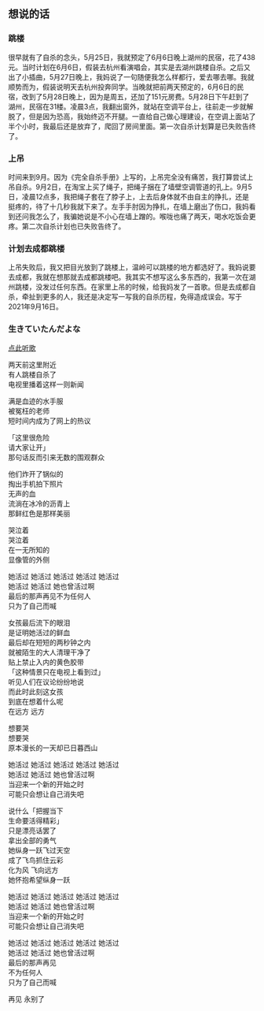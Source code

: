 ## 想说的话

### 跳楼

很早就有了自杀的念头，5月25日，我就预定了6月6日晚上湖州的民宿，花了438元。当时计划在6月6日，假装去杭州看演唱会，其实是去湖州跳楼自杀。之后又出了小插曲，5月27日晚上，我妈说了一句随便我怎么样都行，爱去哪去哪。我就顺势而为，假装说明天去杭州投奔同学。当晚就把前两天预定的，6月6日的民宿，改到了5月28日晚上，因为是周五，还加了151元房费。5月28日下午赶到了湖州，民宿在31楼。凌晨3点，我翻出窗外，就站在空调平台上，往前走一步就解脱了，但是因为恐高，我始终迈不开腿。一直给自己做心理建设，在空调上面站了半个小时，我最后还是放弃了，爬回了房间里面。第一次自杀计划算是已失败告终了。

### 上吊

时间来到9月。因为《完全自杀手册》上写的，上吊完全没有痛苦，我打算尝试上吊自杀。9月2日，在淘宝上买了绳子，把绳子捆在了墙壁空调管道的孔上。9月5日，凌晨12点多，我把绳子套在了脖子上，上去后身体就不由自主的挣扎，还是挺疼的，待了十几秒我就下来了。左手手肘因为挣扎，在墙上磨出了伤口，我妈看到还问我怎么了，我骗她说是不小心在墙上蹭的。喉咙也痛了两天，喝水吃饭会更疼。第二次自杀计划也已失败告终了。

### 计划去成都跳楼

上吊失败后，我又把目光放到了跳楼上，温岭可以跳楼的地方都选好了。我妈说要去成都，我就在想那就去成都跳楼吧。我其实不想写这么多东西的，我第一次在湖州跳楼，没发过任何东西。在家里上吊的时候，给我妈发了一首歌。但是去成都自杀，牵扯到更多的人，我还是决定写一写我的自杀历程，免得造成误会。写于2021年9月16日。

### 生きていたんだよな

[点此听歌](https://www.bilibili.com/video/BV1iT4y177MP)

两天前这里附近  
有人跳楼自杀了  
电视里播着这样一则新闻

满是血迹的水手服  
被冤枉的老师  
短时间内成为了网上的热议

「这里很危险  
请大家让开」  
那句话反而引来无数的围观群众

他们炸开了锅似的  
掏出手机拍下照片  
无声的血  
流淌在冰冷的沥青上  
那鲜红色是那样美丽  

哭泣着  
哭泣着  
在一无所知的  
显像管的外侧  

她活过 她活过 她活过 她活过 她活过  
她活过 她活过 她也曾活过啊  
最后的那声再见不为任何人  
只为了自己而喊  

女孩最后流下的眼泪  
是证明她活过的鲜血  
最后却在短短的两秒钟之内  
就被陌生的大人清理干净了  
贴上禁止入内的黄色胶带  
「这种情景只在电视上看到过」  
听见人们在议论纷纷地说  
而此时此刻这女孩  
到底在想着什么呢  
在远方 远方  

想要哭  
想要哭  
原本漫长的一天却已日暮西山  

她活过 她活过 她活过 她活过 她活过  
她活过 她活过 她也曾活过啊  
当迎来一个新的开始之时  
可能只会想让自己消失吧  

说什么「把握当下  
生命要活得精彩」  
只是漂亮话罢了  
拿出全部的勇气  
她纵身一跃飞过天空  
成了飞鸟抓住云彩  
化为风 飞向远方  
她怀抱希望纵身一跃  

她活过 她活过 她活过 她活过 她活过  
她活过 她活过 她也曾活过啊  
当迎来一个新的开始之时  
可能只会想让自己消失吧  

她活过 她活过 她活过 她活过 她活过  
她活过 她活过 她也曾活过啊  
最后的那声再见  
不为任何人  
只为了自己而喊  

再见 永别了
